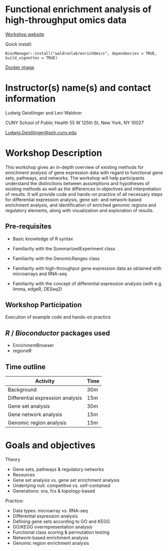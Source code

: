 # Functional enrichment analysis of high-throughput omics data

[Workshop website](https://waldronlab.github.io/enrichOmics)

Quick install: 

```
BiocManager::install("waldronlab/enrichOmics", dependencies = TRUE, build_vignettes = TRUE)
```

[Docker image](https://hub.docker.com/repository/docker/ludwigg/enrichomics)


# Instructor(s) name(s) and contact information

Ludwig Geistlinger and Levi Waldron

CUNY School of Public Health
55 W 125th St, New York, NY 10027

Ludwig.Geistlinger@sph.cuny.edu

# Workshop Description

This workshop gives an in-depth overview of existing methods for enrichment 
analysis of gene expression data with regard to functional gene sets, pathways, 
and networks.
The workshop will help participants understand the distinctions between 
assumptions and hypotheses of existing methods as well as the differences in 
objectives and interpretation of results. 
It will provide code and hands-on practice of all necessary steps for differential
 expression analysis, gene set- and network-based enrichment analysis, and 
identification of enriched genomic regions and regulatory elements, along with 
visualization and exploration of results. 

## Pre-requisites

* Basic knowledge of R syntax
* Familiarity with the SummarizedExperiment class
* Familiarity with the GenomicRanges class

* Familiarity with high-throughput gene expression data as obtained with 
  microarrays and RNA-seq
* Familiarity with the concept of differential expression analysis 
  (with e.g. limma, edgeR, DESeq2)

## Workshop Participation

Execution of example code and hands-on practice

## _R_ / _Bioconductor_ packages used

* EnrichmentBrowser
* regioneR

## Time outline

| Activity                              | Time |
|---------------------------------------|------|
| Background                            | 30m  |
| Differential expression analysis      | 15m  |
| Gene set analysis                     | 30m  |
| Gene network analysis                 | 15m  |
| Genomic region analysis               | 15m  |


# Goals and objectives

Theory
* Gene sets, pathways & regulatory networks
* Resources
* Gene set analysis vs. gene set enrichment analysis
* Underlying null: competitive vs. self-contained
* Generations: ora, fcs & topology-based

Practice:
* Data types: microarray vs. RNA-seq
* Differential expression analysis
* Defining gene sets according to GO and KEGG
* GO/KEGG overrepresentation analysis
* Functional class scoring & permutation testing
* Network-based enrichment analysis
* Genomic region enrichment analysis
